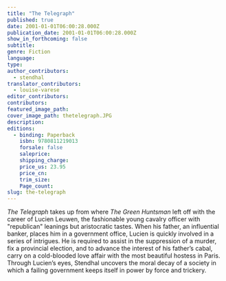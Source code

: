 ```yaml
---
title: "The Telegraph"
published: true
date: 2001-01-01T06:00:28.000Z
publication_date: 2001-01-01T06:00:28.000Z
show_in_forthcoming: false
subtitle:
genre: Fiction
language:
type:
author_contributors:
  - stendhal
translator_contributors:
  - louise-varese
editor_contributors:
contributors:
featured_image_path:
cover_image_path: thetelegraph.JPG
description:
editions:
  - binding: Paperback
    isbn: 9780811219013
    forsale: false
    saleprice:
    shipping_charge:
    price_us: 23.95
    price_cn:
    trim_size:
    Page_count:
slug: the-telegraph
---
```


_The Telegraph_ takes up from where _The Green Huntsman_ left off with the career of Lucien Leuwen, the fashionable young cavalry officer with "republican" leanings but aristocratic tastes. When his father, an influential banker, places him in a government office, Lucien is quickly involved in a series of intrigues. He is required to assist in the suppression of a murder, fix a provincial election, and to advance the interest of his father’s cabal, carry on a cold-blooded love affair with the most beautiful hostess in Paris. Through Lucien’s eyes, Stendhal uncovers the moral decay of a society in which a failing government keeps itself in power by force and trickery.

